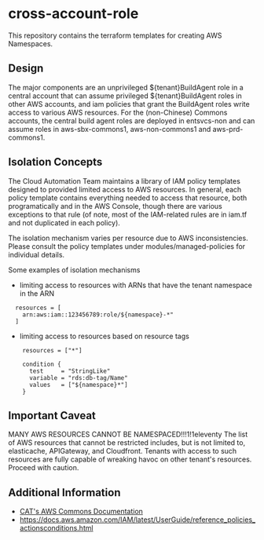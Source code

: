# cross-account-role

This repository contains the terraform templates for creating AWS Namespaces. 

## Design

The major components are an unprivileged ${tenant}BuildAgent role in a central account that can assume privileged ${tenant}BuildAgent roles in other AWS accounts, and iam policies that grant the BuildAgent roles write access to various AWS resources.
For the (non-Chinese) Commons accounts, the central build agent roles are deployed in entsvcs-non and can assume roles in aws-sbx-commons1, aws-non-commons1 and aws-prd-commons1.

## Isolation Concepts
The Cloud Automation Team maintains a library of IAM policy templates designed to provided limited access to AWS resources. In general, each policy template contains everything needed to access that resource, both programatically and in the AWS Console, though there are various exceptions to that rule (of note, most of the IAM-related rules are in iam.tf and not duplicated in each policy).

The isolation mechanism varies per resource due to AWS inconsistencies. Please consult the policy templates under modules/managed-policies for individual details.

Some examples of isolation mechanisms
* limiting access to resources with ARNs that have the tenant namespace in the ARN
```
  resources = [
    arn:aws:iam::123456789:role/${namespace}-*"
  ]
```
* limiting access to resources based on resource tags
```
    resources = ["*"]

    condition {
      test     = "StringLike"
      variable = "rds:db-tag/Name"
      values   = ["${namespace}*"]
    }
```

## Important Caveat

MANY AWS RESOURCES CANNOT BE NAMESPACED!!!1!1eleventy
The list of AWS resources that cannot be restricted includes, but is not limited to, elasticache, APIGateway, and Cloudfront. Tenants with access to such resources are fully capable of wreaking havoc on other tenant's resources. Proceed with caution.

## Additional Information
* [CAT's AWS Commons Documentation](https://confluence.business.com/display/CAT/AWS+Commons+Documentation)
* https://docs.aws.amazon.com/IAM/latest/UserGuide/reference_policies_actionsconditions.html
